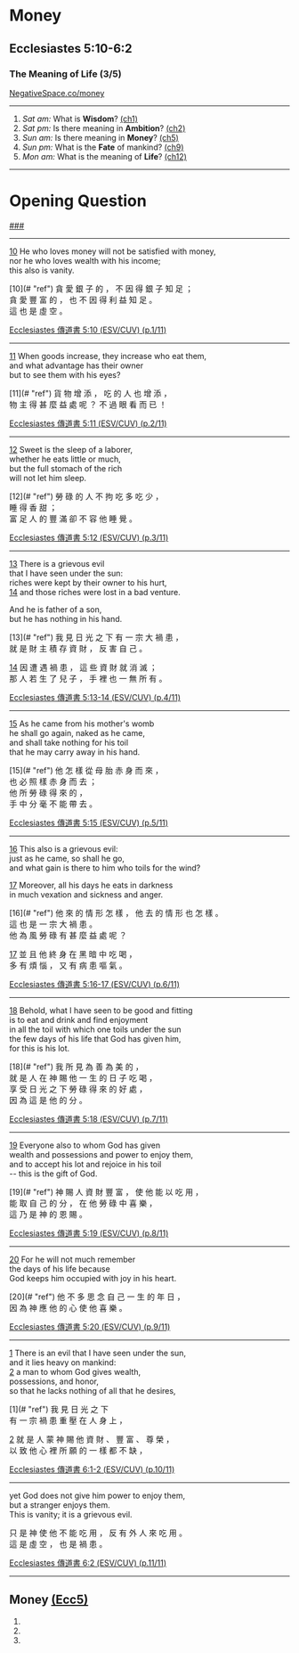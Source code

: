 <!-- .slide: <%= bg("negativespace-money.jpg") %> id="title" -->
# Money
## Ecclesiastes 5:10-6:2
### The Meaning of Life (3/5)

[NegativeSpace.co/money](https://www.pexels.com/photo/working-business-money-coins-34204/ "caption")

---
<!-- .slide: <%= bg("unsplash-p0W9Q9gei4g-silhouette.jpg") %> id="series" class="outline" -->
1. *Sat am:* What is **Wisdom**? [(ch1)](# "ref")
1. *Sat pm:* Is there meaning in **Ambition**? [(ch2)](# "ref")
1. *Sun am:* Is there meaning in **Money**? [(ch5)](# "ref")
1. *Sun pm:* What is the **Fate** of mankind? [(ch9)](# "ref")
1. *Mon am:* What is the meaning of **Life**? [(ch12)](# "ref")

---
<!-- .slide: data-background="white" -->
# Opening **Question**

[###](#/outline "secret")

---
[10](# "ref")
He who loves money will not be satisfied with money, <br>
nor he who loves wealth with his income; <br>
this also is vanity.

<div class="zh">
[10](# "ref")
貪 愛 銀 子 的 ， 不 因 得 銀 子 知 足 ； <br>
貪 愛 豐 富 的 ， 也 不 因 得 利 益 知 足 。 <br>
這 也 是 虛 空 。<br>
</div>

[Ecclesiastes 傳道書 5:10 (ESV/CUV) (p.1/11)](# "ref")

---
[11](# "ref")
When goods increase, they increase who eat them, <br>
and what advantage has their owner <br>
but to see them with his eyes?

<div class="zh">
[11](# "ref")
貨 物 增 添 ， 吃 的 人 也 增 添 ， <br>
物 主 得 甚 麼 益 處 呢 ？ 不 過 眼 看 而 已 ！
</div>

[Ecclesiastes 傳道書 5:11 (ESV/CUV) (p.2/11)](# "ref")

---
[12](# "ref")
Sweet is the sleep of a laborer, <br>
whether he eats little or much, <br>
but the full stomach of the rich <br>
will not let him sleep.

<div class="zh">
[12](# "ref")
勞 碌 的 人 不 拘 吃 多 吃 少 ， <br>
睡 得 香 甜 ； <br>
富 足 人 的 豐 滿 卻 不 容 他 睡 覺 。
</div>

[Ecclesiastes 傳道書 5:12 (ESV/CUV) (p.3/11)](# "ref")

---
[13](# "ref")
There is a grievous evil <br>
that I have seen under the sun: <br>
riches were kept by their owner to his hurt, <br>
[14](# "ref")
and those riches were lost in a bad venture.

And he is father of a son, <br>
but he has nothing in his hand.

<div class="zh">
[13](# "ref")
我 見 日 光 之 下 有 一 宗 大 禍 患 ， <br>
就 是 財 主 積 存 資 財 ， 反 害 自 己 。<br>

[14](# "ref")
因 遭 遇 禍 患 ， 這 些 資 財 就 消 滅 ； <br>
那 人 若 生 了 兒 子 ， 手 裡 也 一 無 所 有 。
</div>

[Ecclesiastes 傳道書 5:13-14 (ESV/CUV) (p.4/11)](# "ref")

---
[15](# "ref")
As he came from his mother's womb <br>
he shall go again, naked as he came, <br>
and shall take nothing for his toil <br>
that he may carry away in his hand.

<div class="zh">
[15](# "ref")
他 怎 樣 從 母 胎 赤 身 而 來 ， <br>
也 必 照 樣 赤 身 而 去 ； <br>
他 所 勞 碌 得 來 的 ， <br>
手 中 分 毫 不 能 帶 去 。
</div>

[Ecclesiastes 傳道書 5:15 (ESV/CUV) (p.5/11)](# "ref")

---
[16](# "ref")
This also is a grievous evil: <br>
just as he came, so shall he go, <br>
and what gain is there to him who toils for the wind?

[17](# "ref")
Moreover, all his days he eats in darkness <br>
in much vexation and sickness and anger.

<div class="zh">
[16](# "ref")
他 來 的 情 形 怎 樣 ， 他 去 的 情 形 也 怎 樣 。 <br>
這 也 是 一 宗 大 禍 患 。 <br>
他 為 風 勞 碌 有 甚 麼 益 處 呢 ？<br>

[17](# "ref")
並 且 他 終 身 在 黑 暗 中 吃 喝 ， <br>
多 有 煩 惱 ， 又 有 病 患 嘔 氣 。
</div>

[Ecclesiastes 傳道書 5:16-17 (ESV/CUV) (p.6/11)](# "ref")

---
[18](# "ref")
Behold, what I have seen to be good and fitting <br>
is to eat and drink and find enjoyment <br>
in all the toil with which one toils under the sun <br>
the few days of his life that God has given him, <br>
for this is his lot.

<div class="zh">
[18](# "ref")
我 所 見 為 善 為 美 的 ， <br>
就 是 人 在 神 賜 他 一 生 的 日 子 吃 喝 ， <br>
享 受 日 光 之 下 勞 碌 得 來 的 好 處 ，<br>
因 為 這 是 他 的 分 。
</div>

[Ecclesiastes 傳道書 5:18 (ESV/CUV) (p.7/11)](# "ref")

---
[19](# "ref")
Everyone also to whom God has given <br>
wealth and possessions and power to enjoy them, <br>
and to accept his lot and rejoice in his toil<br>
-- this is the gift of God.

<div class="zh">
[19](# "ref")
神 賜 人 資 財 豐 富 ， 使 他 能 以 吃 用 ， <br>
能 取 自 己 的 分 ， 在 他 勞 碌 中 喜 樂 ， <br>
這 乃 是 神 的 恩 賜 。
</div>

[Ecclesiastes 傳道書 5:19 (ESV/CUV) (p.8/11)](# "ref")

---
[20](# "ref")
For he will not much remember <br>
the days of his life because <br>
God keeps him occupied with joy in his heart.

<div class="zh">
[20](# "ref")
他 不 多 思 念 自 己 一 生 的 年 日 ， <br>
因 為 神 應 他 的 心 使 他 喜 樂 。
</div>

[Ecclesiastes 傳道書 5:20 (ESV/CUV) (p.9/11)](# "ref")

---
[1](# "ref")
There is an evil that I have seen under the sun,<br>
and it lies heavy on mankind: <br>
[2](# "ref")
a man to whom God gives wealth,<br>
possessions, and honor,<br>
so that he lacks nothing of all that he desires,

<div class="zh">
[1](# "ref")
我 見 日 光 之 下 <br>
有 一 宗 禍 患 重 壓 在 人 身 上 ，<br>

[2](# "ref")
就 是 人 蒙 神 賜 他 資 財 、 豐 富 、 尊 榮 ， <br>
以 致 他 心 裡 所 願 的 一 樣 都 不 缺 ，
</div>

[Ecclesiastes 傳道書 6:1-2 (ESV/CUV) (p.10/11)](# "ref")

---
yet God does not give him power to enjoy them,<br>
but a stranger enjoys them.<br>
This is vanity; it is a grievous evil.

<div class="zh">
只 是 神 使 他 不 能 吃 用 ， 反 有 外 人 來 吃 用 。 <br>
這 是 虛 空 ， 也 是 禍 患 。
</div>

[Ecclesiastes 傳道書 6:2 (ESV/CUV) (p.11/11)](# "ref")

---
<!-- .slide: <%= bg("negativespace-money.jpg") %> id="outline" class="outline" -->
## Money [(Ecc5)](# "ref")
1.
2.
3.

